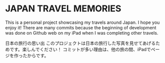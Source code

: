 # JAPAN TRAVEL MEMORIES
This is a personal project showcasing my travels around Japan. I hope you enjoy it! 
There are many commits because the beginning of development was done on Github web on my iPad when I was completing other travels.

日本の旅行の思い出
このプロジェクトは日本の旅行した写真を見せてあげるためです。楽しんでください！
コミットが多い理由は、他の旅の間、iPadでページを作ったからです。
